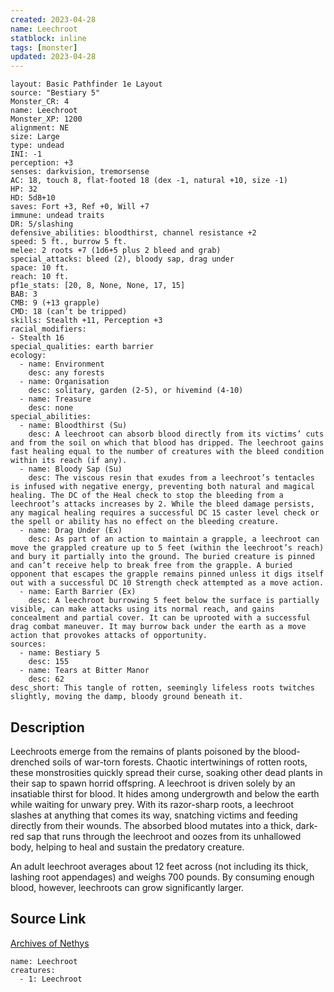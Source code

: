 ```yaml
---
created: 2023-04-28
name: Leechroot
statblock: inline
tags: [monster]
updated: 2023-04-28
---
```

```statblock
layout: Basic Pathfinder 1e Layout
source: "Bestiary 5"
Monster_CR: 4
name: Leechroot
Monster_XP: 1200
alignment: NE
size: Large
type: undead
INI: -1
perception: +3
senses: darkvision, tremorsense
AC: 18, touch 8, flat-footed 18 (dex -1, natural +10, size -1)
HP: 32
HD: 5d8+10
saves: Fort +3, Ref +0, Will +7
immune: undead traits
DR: 5/slashing
defensive_abilities: bloodthirst, channel resistance +2
speed: 5 ft., burrow 5 ft.
melee: 2 roots +7 (1d6+5 plus 2 bleed and grab)
special_attacks: bleed (2), bloody sap, drag under
space: 10 ft.
reach: 10 ft.
pf1e_stats: [20, 8, None, None, 17, 15]
BAB: 3
CMB: 9 (+13 grapple)
CMD: 18 (can’t be tripped)
skills: Stealth +11, Perception +3
racial_modifiers:
- Stealth 16
special_qualities: earth barrier
ecology:
  - name: Environment
    desc: any forests
  - name: Organisation
    desc: solitary, garden (2-5), or hivemind (4-10)
  - name: Treasure
    desc: none
special_abilities:
  - name: Bloodthirst (Su)
    desc: A leechroot can absorb blood directly from its victims’ cuts and from the soil on which that blood has dripped. The leechroot gains fast healing equal to the number of creatures with the bleed condition within its reach (if any).
  - name: Bloody Sap (Su)
    desc: The viscous resin that exudes from a leechroot’s tentacles is infused with negative energy, preventing both natural and magical healing. The DC of the Heal check to stop the bleeding from a leechroot’s attacks increases by 2. While the bleed damage persists, any magical healing requires a successful DC 15 caster level check or the spell or ability has no effect on the bleeding creature.
  - name: Drag Under (Ex)
    desc: As part of an action to maintain a grapple, a leechroot can move the grappled creature up to 5 feet (within the leechroot’s reach) and bury it partially into the ground. The buried creature is pinned and can’t receive help to break free from the grapple. A buried opponent that escapes the grapple remains pinned unless it digs itself out with a successful DC 10 Strength check attempted as a move action.
  - name: Earth Barrier (Ex)
    desc: A leechroot burrowing 5 feet below the surface is partially visible, can make attacks using its normal reach, and gains concealment and partial cover. It can be uprooted with a successful drag combat maneuver. It may burrow back under the earth as a move action that provokes attacks of opportunity.
sources:
  - name: Bestiary 5
    desc: 155
  - name: Tears at Bitter Manor
    desc: 62
desc_short: This tangle of rotten, seemingly lifeless roots twitches slightly, moving the damp, bloody ground beneath it.
```
## Description
Leechroots emerge from the remains of plants poisoned by the blood-drenched soils of war-torn forests. Chaotic intertwinings of rotten roots, these monstrosities quickly spread their curse, soaking other dead plants in their sap to spawn horrid offspring. A leechroot is driven solely by an insatiable thirst for blood. It hides among undergrowth and below the earth while waiting for unwary prey. With its razor-sharp roots, a leechroot slashes at anything that comes its way, snatching victims and feeding directly from their wounds. The absorbed blood mutates into a thick, dark-red sap that runs through the leechroot and oozes from its unhallowed body, helping to heal and sustain the predatory creature.

 An adult leechroot averages about 12 feet across (not including its thick, lashing root appendages) and weighs 700 pounds. By consuming enough blood, however, leechroots can grow significantly larger.
## Source Link
[Archives of Nethys](https://aonprd.com/MonsterDisplay.aspx?ItemName=Leechroot)
```encounter-table
name: Leechroot
creatures:
  - 1: Leechroot
```
